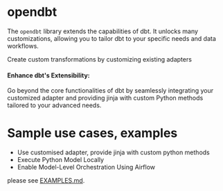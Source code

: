 # opendbt

The `opendbt` library extends the capabilities of dbt. It unlocks many customizations, allowing you to tailor dbt to
your specific needs and data workflows.

Create custom transformations by customizing existing adapters

#### Enhance dbt's Extensibility:

Go beyond the core functionalities of dbt by seamlessly integrating your customized adapter and providing jinja with
custom Python methods tailored to your advanced needs.

# Sample use cases, examples

- Use customised adapter, provide jinja with custom python methods
- Execute Python Model Locally
- Enable Model-Level Orchestration Using Airflow

please see [EXAMPLES.md](docs/EXAMPLES.md).

